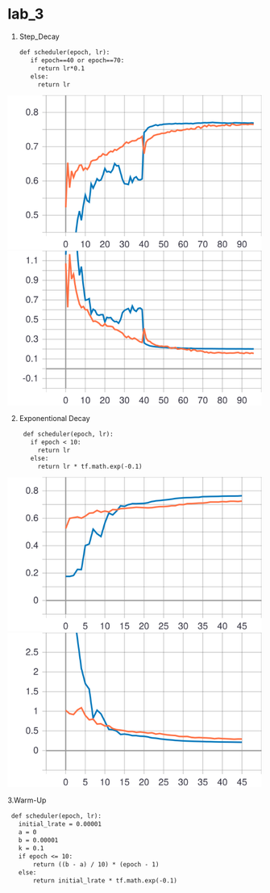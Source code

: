 # lab_3
1. Step_Decay

       def scheduler(epoch, lr):
          if epoch==40 or epoch==70:
            return lr*0.1
          else:
            return lr
        
![Image alt](https://github.com/maggiemmae/lab_3/blob/master/epoch_categorical_accuracy%20step.svg)
![Image alt](https://github.com/maggiemmae/lab_3/blob/master/epoch_loss%20step.svg)

2. Exponentional Decay

        def scheduler(epoch, lr):
          if epoch < 10:
            return lr
          else:
            return lr * tf.math.exp(-0.1)
         
![Image alt](https://github.com/maggiemmae/lab_3/blob/master/epoch_categorical_accuracy%20exponential.svg)
![Image alt](https://github.com/maggiemmae/lab_3/blob/master/epoch_loss%20exponential.svg)

3.Warm-Up

     def scheduler(epoch, lr):
       initial_lrate = 0.00001
       a = 0
       b = 0.00001
       k = 0.1
       if epoch <= 10:
           return ((b - a) / 10) * (epoch - 1)
       else:
           return initial_lrate * tf.math.exp(-0.1) 
